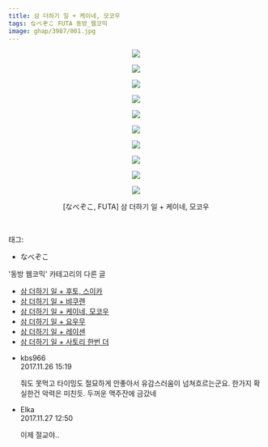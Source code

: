 ```yaml
---
title: 삼 더하기 일 + 케이네, 모코우
tags: なべぞこ FUTA 동방_웹코믹
image: ghap/3987/001.jpg
---
```

<div class="article">
<p style="text-align: center; clear: none; float: none;"><img src="{{ site.nasurl }}/ghap/3987/001.jpg"/></p>
<p style="text-align: center; clear: none; float: none;"><img src="{{ site.nasurl }}/ghap/3987/002.jpg"/></p>
<p style="text-align: center; clear: none; float: none;"><img src="{{ site.nasurl }}/ghap/3987/003.jpg"/></p>
<p style="text-align: center; clear: none; float: none;"><img src="{{ site.nasurl }}/ghap/3987/004.jpg"/></p>
<p style="text-align: center; clear: none; float: none;"><img src="{{ site.nasurl }}/ghap/3987/005.jpg"/></p>
<p style="text-align: center; clear: none; float: none;"><img src="{{ site.nasurl }}/ghap/3987/006.jpg"/></p>
<p style="text-align: center; clear: none; float: none;"><img src="{{ site.nasurl }}/ghap/3987/007.jpg"/></p>
<p style="text-align: center; clear: none; float: none;"><img src="{{ site.nasurl }}/ghap/3987/008.jpg"/></p>
<p style="text-align: center; clear: none; float: none;"><img src="{{ site.nasurl }}/ghap/3987/009.jpg"/></p>
<p style="text-align: center; clear: none; float: none;"><img src="{{ site.nasurl }}/ghap/3987/010.jpg"/></p>
<p style="text-align: center; clear: none; float: none;">[なべぞこ, FUTA] 삼 더하기 일 + 케이네, 모코우</p>
<p><br/></p>
</div><div class="tagTrail">
<p>태그: </p>
<ul>
<li>なべぞこ</li>
</ul>
</div><div class="another">
<p>'동방 웹코믹' 카테고리의 다른 글</p>
<ul>
<li><a href="/2017-11-26-ghap_3989">삼 더하기 일 + 후토, 스이카</a></li>
<li><a href="/2017-11-26-ghap_3988">삼 더하기 일 + 뱌쿠렌</a></li>
<li><a href="/2017-11-26-ghap_3987">삼 더하기 일 + 케이네, 모코우</a></li>
<li><a href="/2017-11-26-ghap_3986">삼 더하기 일 + 요우무</a></li>
<li><a href="/2017-11-26-ghap_3985">삼 더하기 일 + 레이센</a></li>
<li><a href="/2017-11-26-ghap_3984">삼 더하기 일 + 사토리 한번 더</a></li>
</ul>
</div><div class="cb_module cb_fluid">
<div class="cb_wrt cb_profile">
<div class="comment">
<ul>
<li class="cb_thumb_off" id="comment15137782">
<div class="cb_comment_area">
<div class="cb_info_area">
<div class="cb_section">
<span class="cb_nick_name">kbs966</span>
</div>
<div class="cb_section">
<span class="cb_date">2017.11.26 15:19 </span>
</div>
</div>
<div class="cb_dsc_comment">
<p class="cb_dsc">
											줘도 못먹고 타이밍도 절묘하게 안좋아서 유감스러움이 넘쳐흐르는군요. 한가지 확실한건 악력은 미친듯. 두꺼운 맥주잔에 금갔네
										</p>
</div>
</div></li>
<li class="cb_thumb_off" id="comment15138358">
<div class="cb_comment_area">
<div class="cb_info_area">
<div class="cb_section">
<span class="cb_nick_name">Elka</span>
</div>
<div class="cb_section">
<span class="cb_date">2017.11.27 12:50 </span>
</div>
</div>
<div class="cb_dsc_comment">
<p class="cb_dsc">
											이제 절교야..
										</p>
</div>
</div></li>
</ul>
</div>
</div><!-- commentList close -->
</div>
